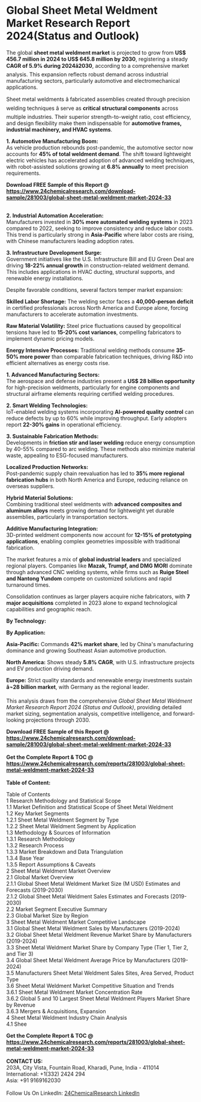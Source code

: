 <h1>Global Sheet Metal Weldment Market Research Report 2024(Status and Outlook)</h1><p>The global <strong>sheet metal weldment market</strong> is projected to grow from <strong>US$ 456.7 million in 2024 to US$ 645.8 million by 2030</strong>, registering a steady <strong>CAGR of 5.9% during 2024â2030</strong>, according to a comprehensive market analysis. This expansion reflects robust demand across industrial manufacturing sectors, particularly automotive and electromechanical applications.</p><p>Sheet metal weldments â fabricated assemblies created through precision welding techniques â serve as <strong>critical structural components</strong> across multiple industries. Their superior strength-to-weight ratio, cost efficiency, and design flexibility make them indispensable for <strong>automotive frames, industrial machinery, and HVAC systems</strong>.</p><p><strong>1. Automotive Manufacturing Boom:</strong><br>
As vehicle production rebounds post-pandemic, the automotive sector now accounts for <strong>45% of total weldment demand</strong>. The shift toward lightweight electric vehicles has accelerated adoption of advanced welding techniques, with robot-assisted solutions growing at <strong>6.8% annually</strong> to meet precision requirements.</p><div><b>Download FREE Sample of this Report @ 
            <a href="https://www.24chemicalresearch.com/download-sample/281003/global-sheet-metal-weldment-market-2024-33">
            https://www.24chemicalresearch.com/download-sample/281003/global-sheet-metal-weldment-market-2024-33</a></b></div><br><p><strong>2. Industrial Automation Acceleration:</strong><br>
Manufacturers invested in <strong>30% more automated welding systems</strong> in 2023 compared to 2022, seeking to improve consistency and reduce labor costs. This trend is particularly strong in <strong>Asia-Pacific</strong> where labor costs are rising, with Chinese manufacturers leading adoption rates.</p><p><strong>3. Infrastructure Development Surge:</strong><br>
Government initiatives like the U.S. Infrastructure Bill and EU Green Deal are driving <strong>18-22% annual growth</strong> in construction-related weldment demand. This includes applications in HVAC ducting, structural supports, and renewable energy installations.</p><p>Despite favorable conditions, several factors temper market expansion:</p><p><strong>Skilled Labor Shortage:</strong> The welding sector faces a <strong>40,000-person deficit</strong> in certified professionals across North America and Europe alone, forcing manufacturers to accelerate automation investments.</p><p><strong>Raw Material Volatility:</strong> Steel price fluctuations caused by geopolitical tensions have led to <strong>15-20% cost variances</strong>, compelling fabricators to implement dynamic pricing models.</p><p><strong>Energy Intensive Processes:</strong> Traditional welding methods consume <strong>35-50% more power</strong> than comparable fabrication techniques, driving R&amp;D into efficient alternatives as energy costs rise.</p><p><strong>1. Advanced Manufacturing Sectors:</strong><br>
The aerospace and defense industries present a <strong>US$ 28 billion opportunity</strong> for high-precision weldments, particularly for engine components and structural airframe elements requiring certified welding procedures.</p><p><strong>2. Smart Welding Technologies:</strong><br>
IoT-enabled welding systems incorporating <strong>AI-powered quality control</strong> can reduce defects by up to 60% while improving throughput. Early adopters report <strong>22-30% gains</strong> in operational efficiency.</p><p><strong>3. Sustainable Fabrication Methods:</strong><br>
Developments in <strong>friction stir and laser welding</strong> reduce energy consumption by 40-55% compared to arc welding. These methods also minimize material waste, appealing to ESG-focused manufacturers.</p><p><strong>Localized Production Networks:</strong><br>
	Post-pandemic supply chain reevaluation has led to <strong>35% more regional fabrication hubs</strong> in both North America and Europe, reducing reliance on overseas suppliers.</p><p><strong>Hybrid Material Solutions:</strong><br>
	Combining traditional steel weldments with <strong>advanced composites and aluminum alloys</strong> meets growing demand for lightweight yet durable assemblies, particularly in transportation sectors.</p><p><strong>Additive Manufacturing Integration:</strong><br>
	3D-printed weldment components now account for <strong>12-15% of prototyping applications</strong>, enabling complex geometries impossible with traditional fabrication.</p><p>The market features a mix of <strong>global industrial leaders</strong> and specialized regional players. Companies like <strong>Mazak, Trumpf, and DMG MORI</strong> dominate through advanced CNC welding systems, while firms such as <strong>Ruige Steel and Nantong Yundom</strong> compete on customized solutions and rapid turnaround times.</p><p>Consolidation continues as larger players acquire niche fabricators, with <strong>7 major acquisitions</strong> completed in 2023 alone to expand technological capabilities and geographic reach.</p><p><strong>By Technology:</strong></p><p><strong>By Application:</strong></p><p><strong>Asia-Pacific:</strong> Commands <strong>42% market share</strong>, led by China's manufacturing dominance and growing Southeast Asian automotive production.</p><p><strong>North America:</strong> Shows steady <strong>5.8% CAGR</strong>, with U.S. infrastructure projects and EV production driving demand.</p><p><strong>Europe:</strong> Strict quality standards and renewable energy investments sustain <strong>â¬28 billion market</strong>, with Germany as the regional leader.</p><p>This analysis draws from the comprehensive <em>Global Sheet Metal Weldment Market Research Report 2024 (Status and Outlook)</em>, providing detailed market sizing, segmentation analysis, competitive intelligence, and forward-looking projections through 2030.</p><div><b>Download FREE Sample of this Report @ 
            <a href="https://www.24chemicalresearch.com/download-sample/281003/global-sheet-metal-weldment-market-2024-33">
            https://www.24chemicalresearch.com/download-sample/281003/global-sheet-metal-weldment-market-2024-33</a></b></div><br><div><b>Get the Complete Report & TOC @ 
            <a href="https://www.24chemicalresearch.com/reports/281003/global-sheet-metal-weldment-market-2024-33">
            https://www.24chemicalresearch.com/reports/281003/global-sheet-metal-weldment-market-2024-33</a></b></div><br>
            <b>Table of Content:</b><p>Table of Contents<br />
 1 Research Methodology and Statistical Scope<br />
 1.1 Market Definition and Statistical Scope of Sheet Metal Weldment<br />
 1.2 Key Market Segments<br />
 1.2.1 Sheet Metal Weldment Segment by Type<br />
 1.2.2 Sheet Metal Weldment Segment by Application<br />
 1.3 Methodology & Sources of Information<br />
 1.3.1 Research Methodology<br />
 1.3.2 Research Process<br />
 1.3.3 Market Breakdown and Data Triangulation<br />
 1.3.4 Base Year<br />
 1.3.5 Report Assumptions & Caveats<br />
 2 Sheet Metal Weldment Market Overview<br />
 2.1 Global Market Overview<br />
 2.1.1 Global Sheet Metal Weldment Market Size (M USD) Estimates and Forecasts (2019-2030)<br />
 2.1.2 Global Sheet Metal Weldment Sales Estimates and Forecasts (2019-2030)<br />
 2.2 Market Segment Executive Summary<br />
 2.3 Global Market Size by Region<br />
 3 Sheet Metal Weldment Market Competitive Landscape<br />
 3.1 Global Sheet Metal Weldment Sales by Manufacturers (2019-2024)<br />
 3.2 Global Sheet Metal Weldment Revenue Market Share by Manufacturers (2019-2024)<br />
 3.3 Sheet Metal Weldment Market Share by Company Type (Tier 1, Tier 2, and Tier 3)<br />
 3.4 Global Sheet Metal Weldment Average Price by Manufacturers (2019-2024)<br />
 3.5 Manufacturers Sheet Metal Weldment Sales Sites, Area Served, Product Type<br />
 3.6 Sheet Metal Weldment Market Competitive Situation and Trends<br />
 3.6.1 Sheet Metal Weldment Market Concentration Rate<br />
 3.6.2 Global 5 and 10 Largest Sheet Metal Weldment Players Market Share by Revenue<br />
 3.6.3 Mergers & Acquisitions, Expansion<br />
 4 Sheet Metal Weldment Industry Chain Analysis<br />
 4.1 Shee</p><div><b>Get the Complete Report & TOC @ 
            <a href="https://www.24chemicalresearch.com/reports/281003/global-sheet-metal-weldment-market-2024-33">
            https://www.24chemicalresearch.com/reports/281003/global-sheet-metal-weldment-market-2024-33</a></b></div><br><b>CONTACT US:</b><br>
            203A, City Vista, Fountain Road, Kharadi, Pune, India - 411014<br>
            International: +1(332) 2424 294<br>
            Asia: +91 9169162030 <br><br>
            Follow Us On LinkedIn: <a href="https://www.linkedin.com/company/24chemicalresearch/">24ChemicalResearch LinkedIn</a>